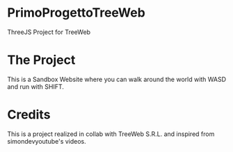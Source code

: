 # PrimoProgettoTreeWeb
ThreeJS Project for TreeWeb

# The Project
This is a Sandbox Website where you can walk around the world with WASD and run with SHIFT.

# Credits
This is a project realized in collab with TreeWeb S.R.L. and inspired from simondevyoutube's videos.

